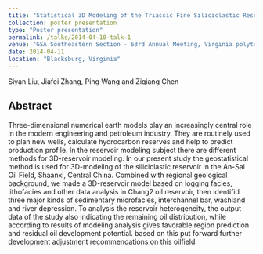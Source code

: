 ```yaml
---
title: "Statistical 3D Modeling of the Triassic Fine Siliciclastic Reservoir in the An-Sai Oil Field, Shaanxi, Central China"
collection: poster presentation
type: "Poster presentation"
permalink: /talks/2014-04-10-talk-1
venue: "GSA Southeastern Section - 63rd Annual Meeting, Virginia polytechnic institute and state university"
date: 2014-04-11
location: "Blacksburg, Virginia"
---
```

Siyan Liu, Jiafei Zhang, Ping Wang and Ziqiang Chen

## Abstract
Three-dimensional numerical earth models play an increasingly central role in the modern engineering and petroleum industry. They are routinely used to plan new wells, calculate hydrocarbon reserves and help to predict production profile. In the reservoir modeling subject there are different methods for 3D-reservoir modeling. In our present study the geostatistical method is used for 3D-modeling of the siliciclastic reservoir in the An-Sai Oil Field, Shaanxi, Central China. Combined with regional geological background, we made a 3D-reservoir model based on logging facies, lithofacies and other data analysis in Chang2 oil reservoir, then identifid three major kinds of sedimentary microfacies, interchannel bar, washland and river depression. To analysis the reservoir heterogeneity, the output data of the study also indicating the remaining oil distribution, while according to results of modeling analysis gives favorable region prediction and residual oil development potential. based on this put forward further development adjustment recommendations on this oilfield.
